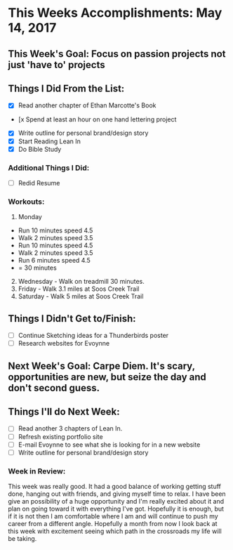 # This Weeks Accomplishments: May 14, 2017

## This Week's Goal: Focus on passion projects not just 'have to' projects

## Things I Did From the List:
- [x] Read another chapter of Ethan Marcotte's Book
- [x Spend at least an hour on one hand lettering project
- [x] Write outline for personal brand/design story
- [x] Start Reading Lean In
- [x] Do Bible Study

### Additional Things I Did:
- [ ] Redid Resume

### Workouts:
1. Monday
  - Run 10 minutes speed 4.5
  - Walk 2 minutes speed 3.5
  - Run 10 minutes speed 4.5
  - Walk 2 minutes speed 3.5
  - Run 6 minutes speed 4.5
  - = 30 minutes

2. Wednesday - Walk on treadmill 30 minutes.
3. Friday - Walk 3.1 miles at Soos Creek Trail
4. Saturday - Walk 5 miles at Soos Creek Trail

## Things I Didn't Get to/Finish:
- [ ] Continue Sketching ideas for a Thunderbirds poster
- [ ] Research websites for Evoynne

## Next Week's Goal: Carpe Diem. It's scary, opportunities are new, but seize the day and don't second guess.

## Things I'll do Next Week:
- [ ] Read another 3 chapters of Lean In.
- [ ] Refresh existing portfolio site
- [ ] E-mail Evoynne to see what she is looking for in a new website
- [ ] Write outline for personal brand/design story

### Week in Review:
This week was really good. It had a good balance of working getting stuff done, hanging out with friends, and giving myself time to relax. I have been give an possibility of a huge opportunity and I'm really excited about it and plan on going toward it with everything I've got. Hopefully it is enough, but if it is not then I am comfortable where I am and will continue to push my career from a different angle. Hopefully a month from now I look back at this week with excitement seeing which path in the crossroads my life will be taking. 
